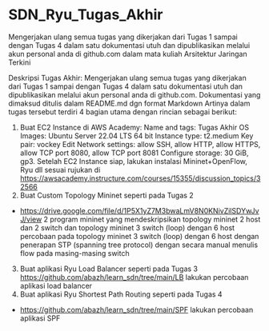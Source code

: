 # SDN_Ryu_Tugas_Akhir
Mengerjakan ulang semua tugas yang dikerjakan dari Tugas 1 sampai dengan Tugas 4 dalam satu dokumentasi utuh dan dipublikasikan melalui akun personal anda di github.com dalam mata kuliah Arsitektur Jaringan Terkini

Deskripsi Tugas Akhir: Mengerjakan ulang semua tugas yang dikerjakan dari Tugas 1 sampai dengan Tugas 4 dalam satu dokumentasi utuh dan dipublikasikan melalui akun personal anda di github.com. Dokumentasi yang dimaksud ditulis dalam README.md dgn format Markdown
Artinya dalam tugas tersebut terdiri 4 bagian utama dengan rincian sebagai berikut:

1. Buat EC2 Instance di AWS Academy:
Name and tags: Tugas Akhir
OS Images: Ubuntu Server 22.04 LTS 64 bit
Instance type: t2.medium
Key pair: vockey
Edit Network settings: allow SSH, allow HTTP, allow HTTPS, allow TCP port 8080, allow TCP port 8081
Configure storage: 30 GiB, gp3. 
Setelah EC2 Instance siap, lakukan instalasi Mininet+OpenFlow, Ryu dll sesuai rujukan di https://awsacademy.instructure.com/courses/15355/discussion_topics/32566
2. Buat Custom Topology Mininet seperti pada Tugas 2
- https://drive.google.com/file/d/1P5X1yZ7M3bwaLmV8N0KNivZilSDYwJvJ/view
2 program mininet yang mendeskripsikan topology mininet 2 host dan 2 switch dan topology mininet 3 switch (loop) dengan 6 host
percobaan pada topology mininet 3 switch (loop) dengan 6 host dengan penerapan STP (spanning tree protocol) dengan secara manual menulis flow pada masing-masing switch
3. Buat aplikasi Ryu Load Balancer seperti pada Tugas 3
https://github.com/abazh/learn_sdn/tree/main/LB
lakukan percobaan aplikasi load balancer
4. Buat aplikasi Ryu  Shortest Path Routing seperti pada Tugas 4
- https://github.com/abazh/learn_sdn/tree/main/SPF
lakukan percobaan aplikasi SPF
